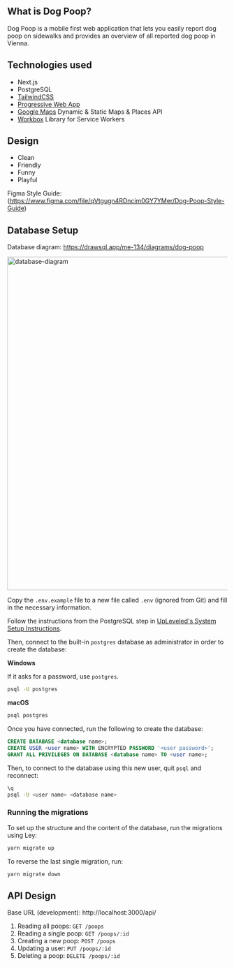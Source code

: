 ## What is Dog Poop?

Dog Poop is a mobile first web application that lets you easily report dog poop on sidewalks and provides an overview of all reported dog poop in Vienna.

## Technologies used

- Next.js
- PostgreSQL
- [TailwindCSS](https://tailwindcss.com/)
- [Progressive Web App](https://web.dev/progressive-web-apps/)
- [Google Maps](https://developers.google.com/maps/documentation/javascript/overview) Dynamic & Static Maps & Places API
- [Workbox](https://developers.google.com/web/tools/workbox) Library for Service Workers

## Design

- Clean
- Friendly
- Funny
- Playful

Figma Style Guide: (https://www.figma.com/file/qVtgugn4RDncim0GY7YMer/Dog-Poop-Style-Guide)


## Database Setup

Database diagram: https://drawsql.app/me-134/diagrams/dog-poop

<img width="764" alt="database-diagram" src="https://user-images.githubusercontent.com/25134498/143601905-ebc70755-bd09-497b-b372-0995d4cf2c47.png">

Copy the `.env.example` file to a new file called `.env` (ignored from Git) and fill in the necessary information.

Follow the instructions from the PostgreSQL step in [UpLeveled's System Setup Instructions](https://github.com/upleveled/system-setup/blob/master/readme.md).

Then, connect to the built-in `postgres` database as administrator in order to create the database:

**Windows**

If it asks for a password, use `postgres`.

```sh
psql -U postgres
```

**macOS**

```sh
psql postgres
```

Once you have connected, run the following to create the database:

```sql
CREATE DATABASE <database name>;
CREATE USER <user name> WITH ENCRYPTED PASSWORD '<user password>';
GRANT ALL PRIVILEGES ON DATABASE <database name> TO <user name>;
```

Then, to connect to the database using this new user, quit `psql` and reconnect:

```sh
\q
psql -U <user name> <database name>
```

### Running the migrations

To set up the structure and the content of the database, run the migrations using Ley:

```sh
yarn migrate up
```

To reverse the last single migration, run:

```sh
yarn migrate down
```

## API Design

Base URL (development): http://localhost:3000/api/

1. Reading all poops: `GET /poops`
2. Reading a single poop: `GET /poops/:id`
3. Creating a new poop: `POST /poops`
4. Updating a user: `PUT /poops/:id`
5. Deleting a poop: `DELETE /poops/:id`
